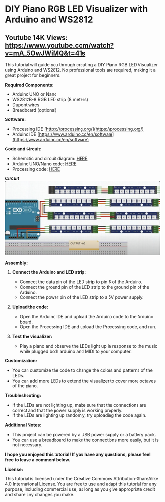 # DIY Piano RGB LED Visualizer with Arduino and WS2812
## Youtube 14K Views: https://www.youtube.com/watch?v=mA_5OwJWiMQ&t=41s

This tutorial will guide you through creating a DIY Piano RGB LED Visualizer using Arduino and WS2812. No professional tools are required, making it a great project for beginners.

**Required Components:**

- Arduino UNO or Nano
- WS2812B-8 RGB LED strip (8 meters)
- Dupont wires
- Breadboard (optional)

**Software:**

- Processing IDE [https://processing.org/](https://processing.org/)
- Arduino IDE [https://www.arduino.cc/en/software](https://www.arduino.cc/en/software)

**Code and Circuit:**

- Schematic and circuit diagram: [HERE](/circuit.png)
- Arduino UNO/Nano code: [HERE](/arduino/ws2812_arduino/)
- Processing code: [HERE](/processing_java/)

**_Circuit_**
![circuit](/circuit.png)

**Assembly:**

1. **Connect the Arduino and LED strip:**

   - Connect the data pin of the LED strip to pin 6 of the Arduino.
   - Connect the ground pin of the LED strip to the ground pin of the Arduino.
   - Connect the power pin of the LED strip to a 5V power supply.

2. **Upload the code:**

   - Open the Arduino IDE and upload the Arduino code to the Arduino board.
   - Open the Processing IDE and upload the Processing code, and run.

3. **Test the visualizer:**
   - Play a piano and observe the LEDs light up in response to the music while plugged both arduino and MIDI to your computer.

**Customization:**

- You can customize the code to change the colors and patterns of the LEDs.
- You can add more LEDs to extend the visualizer to cover more octaves of the piano.

**Troubleshooting:**

- If the LEDs are not lighting up, make sure that the connections are correct and that the power supply is working properly.
- If the LEDs are lighting up randomly, try uploading the code again.

**Additional Notes:**

- This project can be powered by a USB power supply or a battery pack.
- You can use a breadboard to make the connections more easily, but it is not necessary.

**I hope you enjoyed this tutorial! If you have any questions, please feel free to leave a comment below.**

**License:**

This tutorial is licensed under the Creative Commons Attribution-ShareAlike 4.0 International License. You are free to use and adapt this tutorial for any purpose, including commercial use, as long as you give appropriate credit and share any changes you make.
